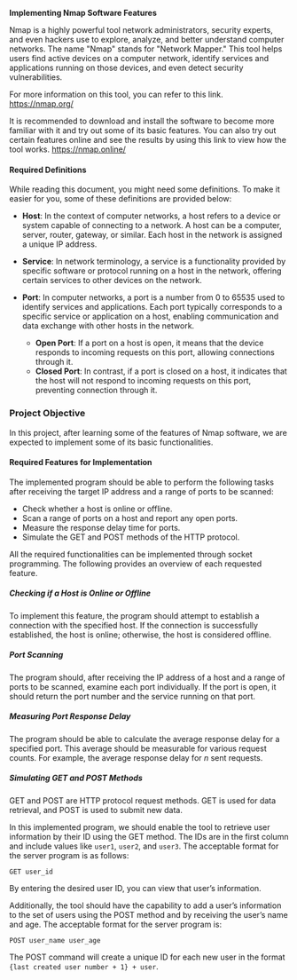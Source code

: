**Implementing Nmap Software Features**

Nmap is a highly powerful tool network administrators, security experts, and even hackers use to explore, analyze, and better understand computer networks. The name "Nmap" stands for "Network Mapper." This tool helps users find active devices on a computer network, identify services and applications running on those devices, and even detect security vulnerabilities.

For more information on this tool, you can refer to this link.
https://nmap.org/

It is recommended to download and install the software to become more familiar with it and try out some of its basic features. You can also try out certain features online and see the results by using this link to view how the tool works.
https://nmap.online/

#### Required Definitions

While reading this document, you might need some definitions. To make it easier for you, some of these definitions are provided below:

- **Host**: In the context of computer networks, a host refers to a device or system capable of connecting to a network. A host can be a computer, server, router, gateway, or similar. Each host in the network is assigned a unique IP address.

- **Service**: In network terminology, a service is a functionality provided by specific software or protocol running on a host in the network, offering certain services to other devices on the network.

- **Port**: In computer networks, a port is a number from 0 to 65535 used to identify services and applications. Each port typically corresponds to a specific service or application on a host, enabling communication and data exchange with other hosts in the network.
  - **Open Port**: If a port on a host is open, it means that the device responds to incoming requests on this port, allowing connections through it.
  - **Closed Port**: In contrast, if a port is closed on a host, it indicates that the host will not respond to incoming requests on this port, preventing connection through it.

### Project Objective

In this project, after learning some of the features of Nmap software, we are expected to implement some of its basic functionalities.

#### Required Features for Implementation

The implemented program should be able to perform the following tasks after receiving the target IP address and a range of ports to be scanned:

- Check whether a host is online or offline.
- Scan a range of ports on a host and report any open ports.
- Measure the response delay time for ports.
- Simulate the GET and POST methods of the HTTP protocol.

All the required functionalities can be implemented through socket programming. The following provides an overview of each requested feature.

##### Checking if a Host is Online or Offline

To implement this feature, the program should attempt to establish a connection with the specified host. If the connection is successfully established, the host is online; otherwise, the host is considered offline.

##### Port Scanning

The program should, after receiving the IP address of a host and a range of ports to be scanned, examine each port individually. If the port is open, it should return the port number and the service running on that port.

##### Measuring Port Response Delay

The program should be able to calculate the average response delay for a specified port. This average should be measurable for various request counts. For example, the average response delay for *n* sent requests.

##### Simulating GET and POST Methods

GET and POST are HTTP protocol request methods. GET is used for data retrieval, and POST is used to submit new data.

In this implemented program, we should enable the tool to retrieve user information by their ID using the GET method. The IDs are in the first column and include values like `user1`, `user2`, and `user3`. The acceptable format for the server program is as follows:
```
GET user_id
```
By entering the desired user ID, you can view that user’s information.

Additionally, the tool should have the capability to add a user’s information to the set of users using the POST method and by receiving the user’s name and age. The acceptable format for the server program is:
```
POST user_name user_age
```
The POST command will create a unique ID for each new user in the format `{last created user number + 1} + user`.
